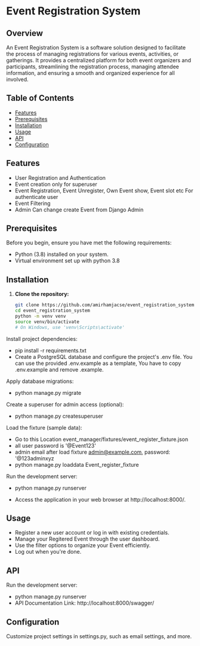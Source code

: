 # Event Registration System

## Overview
An Event Registration System is a software solution designed to facilitate the process of managing registrations for various events, activities, or gatherings. It provides a centralized platform for both event organizers and participants, streamlining the registration process, managing attendee information, and ensuring a smooth and organized experience for all involved.

## Table of Contents
- [Features](#features)
- [Prerequisites](#prerequisites)
- [Installation](#installation)
- [Usage](#usage)
- [API](#api)
- [Configuration](#configuration)

## Features
- User Registration and Authentication
- Event creation only for superuser
- Event Registration, Event Unregister, Own Event show, Event slot etc For authenticate user
- Event Filtering
- Admin Can change create Event from Django Admin

## Prerequisites
Before you begin, ensure you have met the following requirements:

- Python (3.8) installed on your system.
- Virtual environment set up with python 3.8


## Installation
1. **Clone the repository:**
   ```bash
   git clone https://github.com/amirhamjacse/event_registration_system
   cd event_registration_system
   python -m venv venv
   source venv/bin/activate  
   # On Windows, use 'venv\Scripts\activate'

Install project dependencies:
- pip install -r requirements.txt
- Create a PostgreSQL database and configure the project's .env file. You can use the provided .env.example as a template, You have to copy .env.example and remove .example.

Apply database migrations:
- python manage.py migrate

Create a superuser for admin access (optional):
- python manage.py createsuperuser

Load the fixture (sample data):
- Go to this Location event_manager/fixtures/event_register_fixture.json
- all user password is '@Event123'
- admin email after load fixture admin@example.com, password: '@123adminxyz
- python manage.py loaddata Event_register_fixture

Run the development server:
- python manage.py runserver

- Access the application in your web browser at http://localhost:8000/.


## Usage
- Register a new user account or log in with existing credentials.
- Manage your Regitered Event through the user dashboard.
- Use the filter options to organize your Event efficiently.
- Log out when you're done.

## API
Run the development server:
- python manage.py runserver
- API Documentation Link: http://localhost:8000/swagger/

## Configuration
Customize project settings in settings.py, such as email settings, and more.